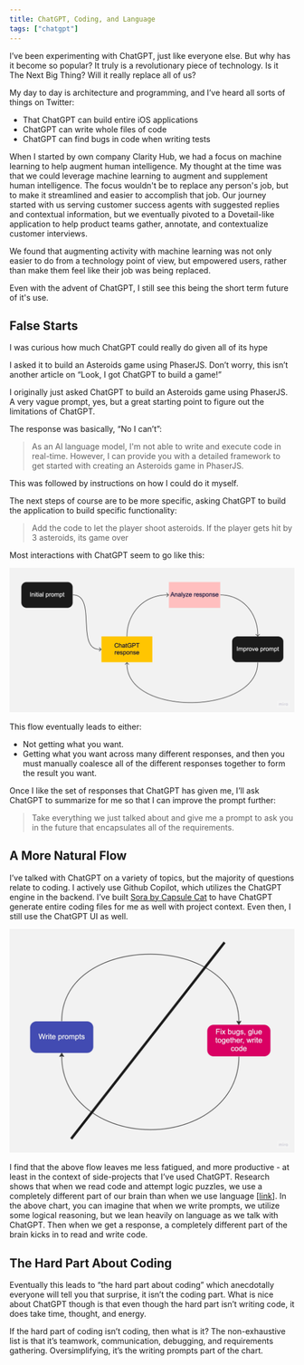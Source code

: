 ```yaml
---
title: ChatGPT, Coding, and Language
tags: ["chatgpt"]
---
```


I’ve been experimenting with ChatGPT, just like everyone else. But why has it become so popular? It truly is a revolutionary piece of technology. Is it The Next Big Thing? Will it really replace all of us?

My day to day is architecture and programming, and I’ve heard all sorts of things on Twitter:

- That ChatGPT can build entire iOS applications
- ChatGPT can write whole files of code
- ChatGPT can find bugs in code when writing tests

When I started by own company Clarity Hub, we had a focus on machine learning to help augment human intelligence. My thought at the time was that we could leverage machine learning to augment and supplement human intelligence. The focus wouldn't be to replace any person's job, but to make it streamlined and easier to accomplish that job. Our journey started with us serving customer success agents with suggested replies and contextual information, but we eventually pivoted to a Dovetail-like application to help product teams gather, annotate, and contextualize customer interviews.

We found that augmenting activity with machine learning was not only easier to do from a technology point of view, but empowered users, rather than make them feel like their job was being replaced.

Even with the advent of ChatGPT, I still see this being the short term future of it's use.

## False Starts

I was curious how much ChatGPT could really do given all of its hype  

I asked it to build an Asteroids game using PhaserJS. Don’t worry, this isn’t another article on “Look, I got ChatGPT to build a game!”

I originally just asked ChatGPT to build an Asteroids game using PhaserJS. A very vague prompt, yes, but a great starting point to figure out the limitations of ChatGPT.

The response was basically, “No I can’t”:

> As an AI language model, I'm not able to write and execute code in real-time. However, I can provide you with a detailed framework to get started with creating an Asteroids game in PhaserJS.

This was followed by instructions on how I could do it myself.

The next steps of course are to be more specific, asking ChatGPT to build the application to build specific functionality:

> Add the code to let the player shoot asteroids. If the player gets hit by 3 asteroids, its game over

Most interactions with ChatGPT seem to go like this:

![Flowchart workflow](./Flowchart_Template_1.jpg)

This flow eventually leads to either:

- Not getting what you want.
- Getting what you want across many different responses, and then you must manually coalesce all of the different responses together to form the result you want.

Once I like the set of responses that ChatGPT has given me, I’ll ask ChatGPT to summarize for me so that I can improve the prompt further:

> Take everything we just talked about and give me a prompt to ask you in the future that encapsulates all of the requirements.

## A More Natural Flow

I’ve talked with ChatGPT on a variety of topics, but the majority of questions relate to coding. I actively use Github Copilot, which utilizes the ChatGPT engine in the backend. I’ve built [Sora by Capsule Cat](https://marketplace.visualstudio.com/items?itemName=CapsuleCat.sora-by-capsule-cat) to have ChatGPT generate entire coding files for me as well with project context. Even then, I still use the ChatGPT UI as well.

![Flowchart line](./Flowchart_Template_2.jpg)

I find that the above flow leaves me less fatigued, and more productive - at least in the context of side-projects that I’ve used ChatGPT. Research shows that when we read code and attempt logic puzzles, we use a completely different part of our brain than when we use language [[link](https://hub.jhu.edu/2020/12/17/brain-activity-while-reading-code/)]. In the above chart, you can imagine that when we write prompts, we utilize some logical reasoning, but we lean heavily on language as we talk with ChatGPT. Then when we get a response, a completely different part of the brain kicks in to read and write code.

## The Hard Part About Coding

Eventually this leads to “the hard part about coding” which anecdotally everyone will tell you that surprise, it isn’t the coding part. What is nice about ChatGPT though is that even though the hard part isn’t writing code, it does take time, thought, and energy.

If the hard part of coding isn’t coding, then what is it? The non-exhaustive list is that it’s teamwork, communication, debugging, and requirements gathering. Oversimplifying, it’s the writing prompts part of the chart.
